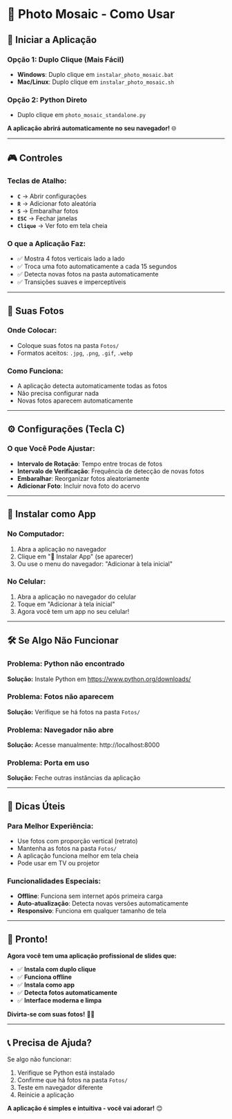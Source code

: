 # 📸 Photo Mosaic - Como Usar

## 🚀 **Iniciar a Aplicação**

### **Opção 1: Duplo Clique (Mais Fácil)**
- **Windows**: Duplo clique em `instalar_photo_mosaic.bat`
- **Mac/Linux**: Duplo clique em `instalar_photo_mosaic.sh`

### **Opção 2: Python Direto**
- Duplo clique em `photo_mosaic_standalone.py`

**A aplicação abrirá automaticamente no seu navegador!** 🌐

---

## 🎮 **Controles**

### **Teclas de Atalho:**
- **`C`** → Abrir configurações
- **`R`** → Adicionar foto aleatória  
- **`S`** → Embaralhar fotos
- **`ESC`** → Fechar janelas
- **`Clique`** → Ver foto em tela cheia

### **O que a Aplicação Faz:**
- ✅ Mostra 4 fotos verticais lado a lado
- ✅ Troca uma foto automaticamente a cada 15 segundos
- ✅ Detecta novas fotos na pasta automaticamente
- ✅ Transições suaves e imperceptíveis

---

## 📁 **Suas Fotos**

### **Onde Colocar:**
- Coloque suas fotos na pasta `Fotos/`
- Formatos aceitos: `.jpg`, `.png`, `.gif`, `.webp`

### **Como Funciona:**
- A aplicação detecta automaticamente todas as fotos
- Não precisa configurar nada
- Novas fotos aparecem automaticamente

---

## ⚙️ **Configurações (Tecla C)**

### **O que Você Pode Ajustar:**
- **Intervalo de Rotação**: Tempo entre trocas de fotos
- **Intervalo de Verificação**: Frequência de detecção de novas fotos
- **Embaralhar**: Reorganizar fotos aleatoriamente
- **Adicionar Foto**: Incluir nova foto do acervo

---

## 📱 **Instalar como App**

### **No Computador:**
1. Abra a aplicação no navegador
2. Clique em "📱 Instalar App" (se aparecer)
3. Ou use o menu do navegador: "Adicionar à tela inicial"

### **No Celular:**
1. Abra a aplicação no navegador do celular
2. Toque em "Adicionar à tela inicial"
3. Agora você tem um app no seu celular!

---

## 🛠️ **Se Algo Não Funcionar**

### **Problema: Python não encontrado**
**Solução:** Instale Python em https://www.python.org/downloads/

### **Problema: Fotos não aparecem**
**Solução:** Verifique se há fotos na pasta `Fotos/`

### **Problema: Navegador não abre**
**Solução:** Acesse manualmente: http://localhost:8000

### **Problema: Porta em uso**
**Solução:** Feche outras instâncias da aplicação

---

## 🎯 **Dicas Úteis**

### **Para Melhor Experiência:**
- Use fotos com proporção vertical (retrato)
- Mantenha as fotos na pasta `Fotos/`
- A aplicação funciona melhor em tela cheia
- Pode usar em TV ou projetor

### **Funcionalidades Especiais:**
- **Offline**: Funciona sem internet após primeira carga
- **Auto-atualização**: Detecta novas versões automaticamente
- **Responsivo**: Funciona em qualquer tamanho de tela

---

## 🎉 **Pronto!**

**Agora você tem uma aplicação profissional de slides que:**
- ✅ **Instala com duplo clique**
- ✅ **Funciona offline**
- ✅ **Instala como app**
- ✅ **Detecta fotos automaticamente**
- ✅ **Interface moderna e limpa**

**Divirta-se com suas fotos!** 📸✨

---

## 📞 **Precisa de Ajuda?**

Se algo não funcionar:
1. Verifique se Python está instalado
2. Confirme que há fotos na pasta `Fotos/`
3. Teste em navegador diferente
4. Reinicie a aplicação

**A aplicação é simples e intuitiva - você vai adorar!** 😊 